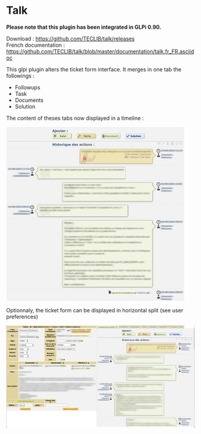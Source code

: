 Talk
====

__Please note that this plugin has been integrated in GLPi 0.90.__

Download : https://github.com/TECLIB/talk/releases  
French documentation : https://github.com/TECLIB/talk/blob/master/documentation/talk.fr_FR.asciidoc 

This glpi plugin alters the ticket form interface.
It merges in one tab the followings : 

 * Followups
 * Task
 * Documents
 * Solution

The content of theses tabs now displayed in a timeline : 

![Timeline](/screenshots/0.84/talk_timeline.png "Timeline")

Optionnaly, the ticket form can be displayed in horizontal split (see user preferences)

![Split view](/screenshots/0.84/talk_splitview.png "Split view")
